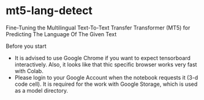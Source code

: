 # mt5-lang-detect
Fine-Tuning the Multilingual Text-To-Text Transfer Transformer (MT5) for Predicting The Language Of The Given Text

Before you start

- It is advised to use Google Chrome if you want to expect tensorboard interactively. Also, it looks like that thic specific browser works very fast with Colab.
- Please login to your Google Account when the notebook requests it (3-d code cell). It is required for the work with Google Storage, which is used as a model directory.